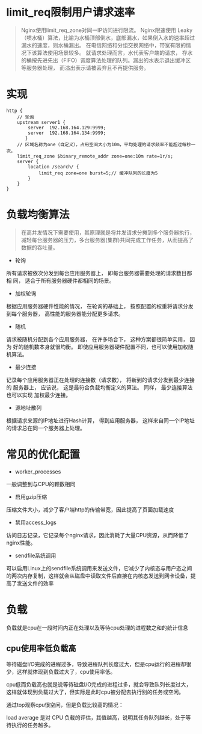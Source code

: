 # limit_req限制用户请求速率
> Nginx使用limit_req_zone对同一IP访问进行限流。
Nginx限速使用 Leaky（唝水桶）算法，比喻为水桶顶部倒水，底部漏水，如果倒入水的速率超过漏水的速度，则水桶漏出。
在电信网络和分组交换网络中，带宽有限的情况下该算法使用场景较多。 就请求处理而言，水代表客户端的请求，
存水的桶按先进先出（FIFO）调度算法处理的队列。漏出的水表示退出缓冲区等服务器处理，
而溢出表示请被丢弃且不再提供服务。
# 实现
```
http {
    // 轮询
	upstream server1 {    
        server  192.168.164.129:9999;
        server  192.168.164.134:9999;
       }
    // 区域名称为one（自定义），占用空间大小为10m，平均处理的请求频率不能超过每秒一次。
    limit_req_zone $binary_remote_addr zone=one:10m rate=1r/s;
    server {
        location /search/ {
            limit_req zone=one burst=5;// 缓冲队列的长度为5
        }
    }
}
```
# 负载均衡算法
> 在高并发情况下需要使用，其原理就是将并发请求分摊到多个服务器执行，减轻每台服务器的压力，多台服务器(集群)共同完成工作任务，从而提高了数据的吞吐量。
- 轮询

所有请求被依次分发到每台应用服务器上， 即每台服务器需要处理的请求数目都相 同， 适合于所有服务器硬件都相同的场景。
- 加权轮询

根据应用服务器硬件性能的情况， 在轮询的基础上， 按照配置的权重将请求分发到每个服务器， 高性能的服务器能分配更多请求。
- 随机

请求被随机分配到各个应用服务器， 在许多场合下， 这种方案都很简单实用， 因为 好的随机数本身就很均衡。 即使应用服务器硬件配置不同，也可以使用加权随机算法。
- 最少连接

记录每个应用服务器正在处理的连接数（请求数）， 将新到的请求分发到最少连接的 服务器上， 应该说， 这是最符合负载均衡定义的算法。 同样， 最少连接算法也可以实现 加权最少连接。
- 源地址散列

根据请求来源的IP地址进行Hash计算， 得到应用服务器， 这样来自同一个IP地址的请求总在同一个服务器上处理。
# 常见的优化配置
- worker_processes

一般调整到与CPU的颗数相同
- 启用gzip压缩

压缩文件大小，减少了客户端http的传输带宽，因此提高了页面加载速度
- 禁用access_logs

访问日志记录，它记录每个nginx请求，因此消耗了大量CPU资源，从而降低了nginx性能。
- sendfile系统调用

可以启用Linux上的sendfile系统调用来发送文件，它减少了内核态与用户态之间的两次内存复制，这样就会从磁盘中读取文件后直接在内核态发送到网卡设备，提高了发送文件的效率
# 负载
负载就是cpu在一段时间内正在处理以及等待cpu处理的进程数之和的统计信息
## cpu使用率低负载高
等待磁盘I/O完成的进程过多，导致进程队列长度过大，但是cpu运行的进程却很少，这样就体现到负载过大了，cpu使用率低。

cpu低而负载高也就是说等待磁盘I/O完成的进程过多，就会导致队列长度过大，这样就体现到负载过大了，但实际是此时cpu被分配去执行别的任务或空闲。

通过top观察cpu很空闲，但是负载比较高的情况：

load average 是对 CPU 负载的评估，其值越高，说明其任务队列越长，处于等待执行的任务越多。